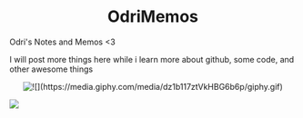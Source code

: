 
<h1 align="center"> OdriMemos </h1>
Odri's Notes and Memos &lt;3

I will post more things here while i learn more about github, some code, and other awesome things

<p align="center"><img src="giphy.com" alt="
  ![](https://media.giphy.com/media/dz1b117ztVkHBG6b6p/giphy.gif)" />
</p>

![](https://media.giphy.com/media/dz1b117ztVkHBG6b6p/giphy.gif)

